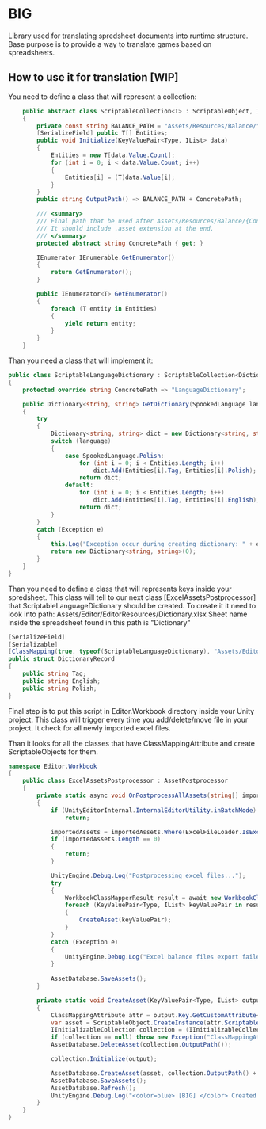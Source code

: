# BIG
Library used for translating spredsheet documents into runtime structure.
Base purpose is to provide a way to translate games based on spreadsheets.

## How to use it for translation [WIP]

You need to define a class that will represent a collection:

```csharp
    public abstract class ScriptableCollection<T> : ScriptableObject, IInitializableCollection, IEnumerable<T>
    {
        private const string BALANCE_PATH = "Assets/Resources/Balance/";
        [SerializeField] public T[] Entities;
        public void Initialize(KeyValuePair<Type, IList> data)
        {
            Entities = new T[data.Value.Count];
            for (int i = 0; i < data.Value.Count; i++)
            {
                Entities[i] = (T)data.Value[i];
            }
        }
        public string OutputPath() => BALANCE_PATH + ConcretePath;

        /// <summary>
        /// Final path that be used after Assets/Resources/Balance/{ConcretePath}.
        /// It should include .asset extension at the end.
        /// </summary>
        protected abstract string ConcretePath { get; }

        IEnumerator IEnumerable.GetEnumerator()
        {
            return GetEnumerator();
        }

        public IEnumerator<T> GetEnumerator()
        {
            foreach (T entity in Entities)
            {
                yield return entity;
            }
        }
    }
```

Than you need a class that will implement it:

```csharp
public class ScriptableLanguageDictionary : ScriptableCollection<DictionaryRecord>
{
    protected override string ConcretePath => "LanguageDictionary";

    public Dictionary<string, string> GetDictionary(SpookedLanguage language)
    {
        try
        {
            Dictionary<string, string> dict = new Dictionary<string, string>(Entities.Length);
            switch (language)
            {
                case SpookedLanguage.Polish:
                    for (int i = 0; i < Entities.Length; i++)
                        dict.Add(Entities[i].Tag, Entities[i].Polish);
                    return dict;
                default:
                    for (int i = 0; i < Entities.Length; i++)
                        dict.Add(Entities[i].Tag, Entities[i].English);
                    return dict;
            }
        }
        catch (Exception e)
        {
            this.Log("Exception occur during creating dictionary: " + e, LogLevel.Error);
            return new Dictionary<string, string>(0);
        }
    }
}
```

Than you need to define a class that will represents keys inside your spredsheet. This class will tell to our next class [ExcelAssetsPostprocessor] that ScriptableLanguageDictionary should 
be created. 
To create it it need to look into path: Assets/Editor/EditorResources/Dictionary.xlsx
Sheet name inside the spreadsheet found in this path is "Dictionary"

```csharp
[SerializeField]
[Serializable]
[ClassMapping(true, typeof(ScriptableLanguageDictionary), "Assets/Editor/EditorResources/Dictionary.xlsx", "Dictionary")]
public struct DictionaryRecord
{
    public string Tag;
    public string English;
    public string Polish;
}
```


Final step is to put this script in Editor.Workbook directory inside your Unity project.
This class will trigger every time you add/delete/move file in your project.
It check for all newly imported excel files.

Than it looks for all the classes that have ClassMappingAttribute and create ScriptableObjects for them.


```csharp
namespace Editor.Workbook
{
    public class ExcelAssetsPostprocessor : AssetPostprocessor
    {
        private static async void OnPostprocessAllAssets(string[] importedAssets, string[] deletedAssets, string[] movedAssets, string[] movedFromAssetPaths)
        {
            if (UnityEditorInternal.InternalEditorUtility.inBatchMode)
                return;

            importedAssets = importedAssets.Where(ExcelFileLoader.IsExcelFile).ToArray();
            if (importedAssets.Length == 0)
            {
                return;
            }

            UnityEngine.Debug.Log("Postprocessing excel files...");
            try
            {
                WorkbookClassMapperResult result = await new WorkbookClassMapper().MapTypes(importedAssets).ConfigureAwait(true);
                foreach (KeyValuePair<Type, IList> keyValuePair in result)
                {
                    CreateAsset(keyValuePair);
                }
            }
            catch (Exception e)
            {
                UnityEngine.Debug.Log("Excel balance files export failed: " + e);
            }
            
            AssetDatabase.SaveAssets();
        }

        private static void CreateAsset(KeyValuePair<Type, IList> output)
        {
            ClassMappingAttribute attr = output.Key.GetCustomAttribute<ClassMappingAttribute>(true);
            var asset = ScriptableObject.CreateInstance(attr.ScriptableType);
            IInitializableCollection collection = (IInitializableCollection)asset;
            if (collection == null) throw new Exception("ClassMappingAttribute scriptable type must be a ScriptableCollection implementation.");
            AssetDatabase.DeleteAsset(collection.OutputPath());

            collection.Initialize(output);

            AssetDatabase.CreateAsset(asset, collection.OutputPath() + ".asset");
            AssetDatabase.SaveAssets();
            AssetDatabase.Refresh();
            UnityEngine.Debug.Log("<color=blue> [BIG] </color> Created scriptable collection: " + collection.OutputPath());
        }
    }
}
```
